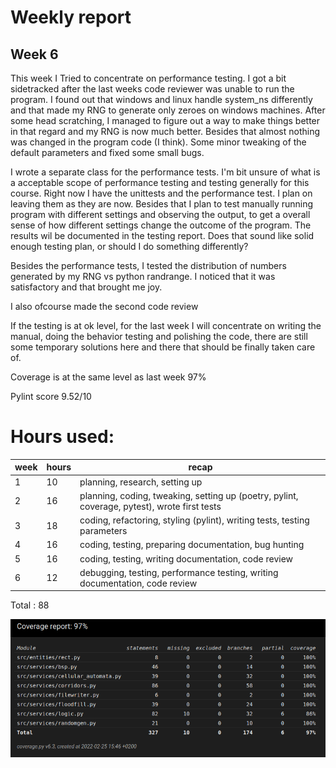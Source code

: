 # Weekly report 
## Week 6

This week I Tried to concentrate on performance testing. I got a bit sidetracked after the last weeks code reviewer was unable to run the program. I found out that windows and linux handle system_ns differently and that made my RNG to generate only zeroes on windows machines. After some head scratching, I managed to figure out a way to make things better in that regard and my RNG is now much better. Besides that almost nothing was changed in the program code (I think). Some minor tweaking of the default parameters and fixed some small bugs.

I wrote a separate class for the performance tests. I'm bit unsure of what is a acceptable scope of performance testing and testing generally for this course. Right now I have the unittests and the performance test. I plan on leaving them as they are now. Besides that I plan to test manually running program with different settings and observing the output, to get a overall sense of how different settings change the outcome of the program. The results wil be documented in the testing report. Does that sound like solid enough testing plan, or should I do something differently?

Besides the performance tests, I tested the distribution of numbers generated by my RNG vs python randrange. I noticed that it was satisfactory and that brought me joy.

I also ofcourse made the second code review

If the testing is at ok level, for the last week I will concentrate on writing the manual, doing the behavior testing and polishing the code, there are still some temporary solutions here and there that should be finally taken care of. 

Coverage is at the same level as last week 97%

Pylint score 9.52/10

# Hours used:

 week | hours | recap
 ---- | ----- | -----
  1 | 10 | planning, research, setting up
  2 | 16 | planning, coding, tweaking, setting up (poetry, pylint, coverage, pytest), wrote first tests
  3 | 18 | coding, refactoring, styling (pylint), writing tests, testing parameters	
  4 | 16 | coding, testing, preparing documentation, bug hunting
  5 | 16 | coding, testing, writing documentation, code review
  6 | 12 | debugging, testing, performance testing, writing documentation, code review 
Total : 88


![coverage](./coverage/Coverage_report_week6.png)
